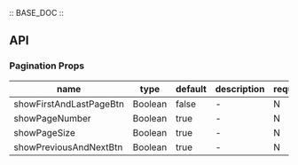 :: BASE_DOC ::

## API

### Pagination Props

name | type | default | description | required
-- | -- | -- | -- | --
showFirstAndLastPageBtn | Boolean | false | \- | N
showPageNumber | Boolean | true | \- | N
showPageSize | Boolean | true | \- | N
showPreviousAndNextBtn | Boolean | true | \- | N
